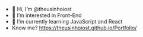 - 👋 Hi, I’m @theusinhoiost
- 👀 I’m interested in Front-End
- 🌱 I’m currently learning JavaScript and React
- Know me? https://theusinhoiost.github.io/Portfolio/

<!---
theusinhoiost/theusinhoiost is a ✨ special ✨ repository because its `README.md` (this file) appears on your GitHub profile.
You can click the Preview link to take a look at your changes.
--->
